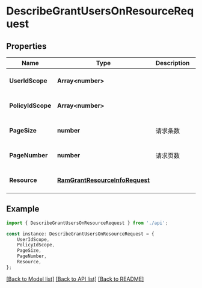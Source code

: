 # DescribeGrantUsersOnResourceRequest


## Properties

Name | Type | Description | Notes
------------ | ------------- | ------------- | -------------
**UserIdScope** | **Array&lt;number&gt;** |  | [optional] [default to undefined]
**PolicyIdScope** | **Array&lt;number&gt;** |  | [optional] [default to undefined]
**PageSize** | **number** | 请求条数 | [optional] [default to 0]
**PageNumber** | **number** | 请求页数 | [optional] [default to 0]
**Resource** | [**RamGrantResourceInfoRequest**](.md) |  | [optional] [default to undefined]

## Example

```typescript
import { DescribeGrantUsersOnResourceRequest } from './api';

const instance: DescribeGrantUsersOnResourceRequest = {
    UserIdScope,
    PolicyIdScope,
    PageSize,
    PageNumber,
    Resource,
};
```

[[Back to Model list]](../README.md#documentation-for-models) [[Back to API list]](../README.md#documentation-for-api-endpoints) [[Back to README]](../README.md)
